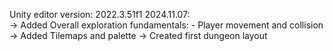 Unity editor version: 2022.3.51f1
2024.11.07:  
  -> Added Overall exploration fundamentals: 
    - Player movement and collision
  -> Added Tilemaps and palette
  -> Created first dungeon layout
